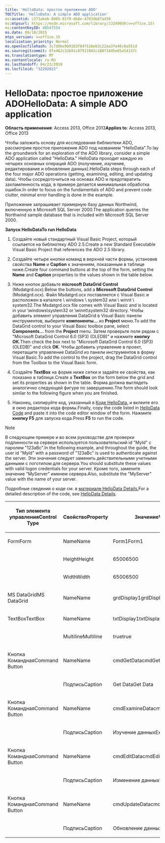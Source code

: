 ```yaml
---
title: 'HelloData: простое приложение ADO'
TOCTitle: 'HelloData: A simple ADO application'
ms:assetid: c271abeb-8865-81f9-db8e-47d3db87ad30
ms:mtpsurl: https://msdn.microsoft.com/library/JJ249950(v=office.15)
ms:contentKeyID: 48547554
ms.date: 09/18/2015
mtps_version: v=office.15
localization_priority: Normal
ms.openlocfilehash: 3c7d9be9b91b3f847516eb3c22aa37e46c8a551d
ms.sourcegitcommit: 8fe462c32b91c87911942c188f3445e85a54137c
ms.translationtype: MT
ms.contentlocale: ru-RU
ms.lasthandoff: 04/23/2019
ms.locfileid: "32292022"
---
```

# <a name="hellodata-a-simple-ado-application"></a><span data-ttu-id="3c1c4-102">HelloData: простое приложение ADO</span><span class="sxs-lookup"><span data-stu-id="3c1c4-102">HelloData: A simple ADO application</span></span>

<span data-ttu-id="3c1c4-103">**Область применения**: Access 2013, Office 2013</span><span class="sxs-lookup"><span data-stu-id="3c1c4-103">**Applies to**: Access 2013, Office 2013</span></span>

<span data-ttu-id="3c1c4-104">Чтобы заложить основу для исследования библиотеки ADO, рассмотрим простое приложение ADO под названием "HelloData".</span><span class="sxs-lookup"><span data-stu-id="3c1c4-104">To lay the groundwork for an exploration of the ADO library, consider a simple ADO application called "HelloData."</span></span> <span data-ttu-id="3c1c4-105">HelloData проходит каждую из четырех основных операций ADO (получение, изучение, редактирование и обновление данных).</span><span class="sxs-lookup"><span data-stu-id="3c1c4-105">HelloData steps through each of the four major ADO operations (getting, examining, editing, and updating data).</span></span> <span data-ttu-id="3c1c4-106">Чтобы сосредоточиться на основах ADO и предотвратить захламленность кода, в примере делается минимальная обработка ошибок.</span><span class="sxs-lookup"><span data-stu-id="3c1c4-106">In order to focus on the fundamentals of ADO and prevent code clutter, minimal error handling is done in the example.</span></span>

<span data-ttu-id="3c1c4-107">Приложение запрашивает примерную базу данных Northwind, включенную в Microsoft SQL Server 2000.</span><span class="sxs-lookup"><span data-stu-id="3c1c4-107">The application queries the Northwind sample database that is included with Microsoft SQL Server 2000.</span></span>

<span data-ttu-id="3c1c4-108">**Запуск HelloData**</span><span class="sxs-lookup"><span data-stu-id="3c1c4-108">**To run HelloData**</span></span>

1.  <span data-ttu-id="3c1c4-109">Создайте новый стандартный Visual Basic Project, который ссылается на библиотеку ADO 2.5.</span><span class="sxs-lookup"><span data-stu-id="3c1c4-109">Create a new Standard Executable Visual Basic Project that references the ADO 2.5 library.</span></span>

2.  <span data-ttu-id="3c1c4-110">Создайте четыре кнопки команд в верхней части формы, установив свойства **Name** и **Caption** к значениям, показанным в таблице ниже.</span><span class="sxs-lookup"><span data-stu-id="3c1c4-110">Create four command buttons at the top of the form, setting the **Name** and **Caption** properties to the values shown in the table below.</span></span>

3.  <span data-ttu-id="3c1c4-111">Ниже кнопок добавьте **microsoft DataGrid Control** (Msdatgrd.ocx).</span><span class="sxs-lookup"><span data-stu-id="3c1c4-111">Below the buttons, add a **Microsoft DataGrid Control** (Msdatgrd.ocx).</span></span> <span data-ttu-id="3c1c4-112">Файл Msdatgrd.ocx поставляется с Visual Basic и расположен в каталоге \\ windows \\ system32 или \\ winnt \\ system32.</span><span class="sxs-lookup"><span data-stu-id="3c1c4-112">The Msdatgrd.ocx file comes with Visual Basic and is located in your \\windows\\system32 or \\winnt\\system32 directory.</span></span> <span data-ttu-id="3c1c4-113">Чтобы добавить элемент управления DataGrid в Visual Basic панели инструментов, выберите **компоненты...** из **Project** меню.</span><span class="sxs-lookup"><span data-stu-id="3c1c4-113">To add the DataGrid control to your Visual Basic toolbox pane, select **Components...** from the **Project** menu.</span></span> <span data-ttu-id="3c1c4-114">Затем проверьте поле рядом с "Microsoft DataGrid Control 6.0 (SP3) (OLEDB)" и нажмите **кнопку ОК**.</span><span class="sxs-lookup"><span data-stu-id="3c1c4-114">Then check the box next to "Microsoft DataGrid Control 6.0 (SP3) (OLEDB)" and click **OK**.</span></span> <span data-ttu-id="3c1c4-115">Чтобы добавить управление в проект, перетащите управление DataGrid из панели инструментов в форму Visual Basic.</span><span class="sxs-lookup"><span data-stu-id="3c1c4-115">To add the control to the project, drag the DataGrid control from the Toolbox to the Visual Basic form.</span></span>

4.  <span data-ttu-id="3c1c4-116">Создайте **TextBox** на форме ниже сетки и задайте ее свойства, как показано в таблице.</span><span class="sxs-lookup"><span data-stu-id="3c1c4-116">Create a **TextBox** on the form below the grid and set its properties as shown in the table.</span></span> <span data-ttu-id="3c1c4-117">Форма должна выглядеть аналогично следующей фигуре по завершению.</span><span class="sxs-lookup"><span data-stu-id="3c1c4-117">The form should look similar to the following figure when you are finished.</span></span>

5.  <span data-ttu-id="3c1c4-118">Наконец, скопируйте код, указанный в [Коде HelloData,](hellodata-code.md) и вклеите его в окно редактора кода формы.</span><span class="sxs-lookup"><span data-stu-id="3c1c4-118">Finally, copy the code listed in [HelloData Code](hellodata-code.md) and paste it into the code editor window of the form.</span></span> <span data-ttu-id="3c1c4-119">Нажмите **кнопку F5** для запуска кода.</span><span class="sxs-lookup"><span data-stu-id="3c1c4-119">Press **F5** to run the code.</span></span>

> [!NOTE]
> <span data-ttu-id="3c1c4-120">В следующем примере и во всем руководстве для проверки подлинности на сервере используется пользовательский id "MyId" с паролем "123aBc".</span><span class="sxs-lookup"><span data-stu-id="3c1c4-120">In the following example, and throughout the guide, the user id "MyId" with a password of "123aBc" is used to authenticate against the server.</span></span> <span data-ttu-id="3c1c4-121">Эти значения следует заменить действительными учетными данными с логотипом для сервера.</span><span class="sxs-lookup"><span data-stu-id="3c1c4-121">You should substitute these values with valid logon credentials for your server.</span></span> <span data-ttu-id="3c1c4-122">Кроме того, замените значение "MyServer" именем сервера.</span><span class="sxs-lookup"><span data-stu-id="3c1c4-122">Also, substitute the "MyServer" value with the name of your server.</span></span>

<span data-ttu-id="3c1c4-123">Подробные сведения о коде см. в [материале HelloData Details.](hellodata-details.md)</span><span class="sxs-lookup"><span data-stu-id="3c1c4-123">For a detailed description of the code, see [HelloData Details](hellodata-details.md).</span></span>

<table>
<colgroup>
<col style="width: 33%" />
<col style="width: 33%" />
<col style="width: 33%" />
</colgroup>
<thead>
<tr class="header">
<th><p><span data-ttu-id="3c1c4-124">Тип элемента управления</span><span class="sxs-lookup"><span data-stu-id="3c1c4-124">Control Type</span></span></p></th>
<th><p><span data-ttu-id="3c1c4-125">Свойство</span><span class="sxs-lookup"><span data-stu-id="3c1c4-125">Property</span></span></p></th>
<th><p><span data-ttu-id="3c1c4-126">Значение</span><span class="sxs-lookup"><span data-stu-id="3c1c4-126">Value</span></span></p></th>
</tr>
</thead>
<tbody>
<tr class="odd">
<td><p><span data-ttu-id="3c1c4-127">Form</span><span class="sxs-lookup"><span data-stu-id="3c1c4-127">Form</span></span></p></td>
<td><p><span data-ttu-id="3c1c4-128">Name</span><span class="sxs-lookup"><span data-stu-id="3c1c4-128">Name</span></span></p></td>
<td><p><span data-ttu-id="3c1c4-129">Form1</span><span class="sxs-lookup"><span data-stu-id="3c1c4-129">Form1</span></span></p></td>
</tr>
<tr class="even">
<td><p><br />
</p></td>
<td><p><span data-ttu-id="3c1c4-130">Height</span><span class="sxs-lookup"><span data-stu-id="3c1c4-130">Height</span></span></p></td>
<td><p><span data-ttu-id="3c1c4-131">6500</span><span class="sxs-lookup"><span data-stu-id="3c1c4-131">6500</span></span></p></td>
</tr>
<tr class="odd">
<td><p><br />
</p></td>
<td><p><span data-ttu-id="3c1c4-132">Width</span><span class="sxs-lookup"><span data-stu-id="3c1c4-132">Width</span></span></p></td>
<td><p><span data-ttu-id="3c1c4-133">6500</span><span class="sxs-lookup"><span data-stu-id="3c1c4-133">6500</span></span></p></td>
</tr>
<tr class="even">
<td><p><span data-ttu-id="3c1c4-134">MS DataGrid</span><span class="sxs-lookup"><span data-stu-id="3c1c4-134">MS DataGrid</span></span></p></td>
<td><p><span data-ttu-id="3c1c4-135">Name</span><span class="sxs-lookup"><span data-stu-id="3c1c4-135">Name</span></span></p></td>
<td><p><span data-ttu-id="3c1c4-136">grdDisplay1</span><span class="sxs-lookup"><span data-stu-id="3c1c4-136">grdDisplay1</span></span></p></td>
</tr>
<tr class="odd">
<td><p><span data-ttu-id="3c1c4-137">TextBox</span><span class="sxs-lookup"><span data-stu-id="3c1c4-137">TextBox</span></span></p></td>
<td><p><span data-ttu-id="3c1c4-138">Name</span><span class="sxs-lookup"><span data-stu-id="3c1c4-138">Name</span></span></p></td>
<td><p><span data-ttu-id="3c1c4-139">txtDisplay1</span><span class="sxs-lookup"><span data-stu-id="3c1c4-139">txtDisplay1</span></span></p></td>
</tr>
<tr class="even">
<td><p><br />
</p></td>
<td><p><span data-ttu-id="3c1c4-140">Multiline</span><span class="sxs-lookup"><span data-stu-id="3c1c4-140">Multiline</span></span></p></td>
<td><p><span data-ttu-id="3c1c4-141">true</span><span class="sxs-lookup"><span data-stu-id="3c1c4-141">true</span></span></p></td>
</tr>
<tr class="odd">
<td><p><span data-ttu-id="3c1c4-142">Кнопка Командная</span><span class="sxs-lookup"><span data-stu-id="3c1c4-142">Command Button</span></span></p></td>
<td><p><span data-ttu-id="3c1c4-143">Name</span><span class="sxs-lookup"><span data-stu-id="3c1c4-143">Name</span></span></p></td>
<td><p><span data-ttu-id="3c1c4-144">cmdGetData</span><span class="sxs-lookup"><span data-stu-id="3c1c4-144">cmdGetData</span></span></p></td>
</tr>
<tr class="even">
<td><p><br />
</p></td>
<td><p><span data-ttu-id="3c1c4-145">Подпись</span><span class="sxs-lookup"><span data-stu-id="3c1c4-145">Caption</span></span></p></td>
<td><p><span data-ttu-id="3c1c4-146">Get Data</span><span class="sxs-lookup"><span data-stu-id="3c1c4-146">Get Data</span></span></p></td>
</tr>
<tr class="odd">
<td><p><span data-ttu-id="3c1c4-147">Кнопка Командная</span><span class="sxs-lookup"><span data-stu-id="3c1c4-147">Command Button</span></span></p></td>
<td><p><span data-ttu-id="3c1c4-148">Name</span><span class="sxs-lookup"><span data-stu-id="3c1c4-148">Name</span></span></p></td>
<td><p><span data-ttu-id="3c1c4-149">cmdExamineData</span><span class="sxs-lookup"><span data-stu-id="3c1c4-149">cmdExamineData</span></span></p></td>
</tr>
<tr class="even">
<td><p><br />
</p></td>
<td><p><span data-ttu-id="3c1c4-150">Подпись</span><span class="sxs-lookup"><span data-stu-id="3c1c4-150">Caption</span></span></p></td>
<td><p><span data-ttu-id="3c1c4-151">Изучение данных</span><span class="sxs-lookup"><span data-stu-id="3c1c4-151">Examine Data</span></span></p></td>
</tr>
<tr class="odd">
<td><p><span data-ttu-id="3c1c4-152">Кнопка Командная</span><span class="sxs-lookup"><span data-stu-id="3c1c4-152">Command Button</span></span></p></td>
<td><p><span data-ttu-id="3c1c4-153">Name</span><span class="sxs-lookup"><span data-stu-id="3c1c4-153">Name</span></span></p></td>
<td><p><span data-ttu-id="3c1c4-154">cmdEditData</span><span class="sxs-lookup"><span data-stu-id="3c1c4-154">cmdEditData</span></span></p></td>
</tr>
<tr class="even">
<td><p><br />
</p></td>
<td><p><span data-ttu-id="3c1c4-155">Подпись</span><span class="sxs-lookup"><span data-stu-id="3c1c4-155">Caption</span></span></p></td>
<td><p><span data-ttu-id="3c1c4-156">Изменение данных</span><span class="sxs-lookup"><span data-stu-id="3c1c4-156">Edit Data</span></span></p></td>
</tr>
<tr class="odd">
<td><p><span data-ttu-id="3c1c4-157">Кнопка Командная</span><span class="sxs-lookup"><span data-stu-id="3c1c4-157">Command Button</span></span></p></td>
<td><p><span data-ttu-id="3c1c4-158">Name</span><span class="sxs-lookup"><span data-stu-id="3c1c4-158">Name</span></span></p></td>
<td><p><span data-ttu-id="3c1c4-159">cmdUpdateData</span><span class="sxs-lookup"><span data-stu-id="3c1c4-159">cmdUpdateData</span></span></p></td>
</tr>
<tr class="even">
<td><p><br />
</p></td>
<td><p><span data-ttu-id="3c1c4-160">Подпись</span><span class="sxs-lookup"><span data-stu-id="3c1c4-160">Caption</span></span></p></td>
<td><p><span data-ttu-id="3c1c4-161">Обновление данных</span><span class="sxs-lookup"><span data-stu-id="3c1c4-161">Update Data</span></span></p></td>
</tr>
</tbody>
</table>



